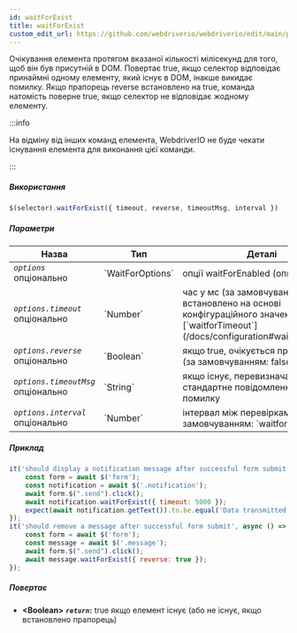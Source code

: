 ```yaml
---
id: waitForExist
title: waitForExist
custom_edit_url: https://github.com/webdriverio/webdriverio/edit/main/packages/webdriverio/src/commands/element/waitForExist.ts
---
```


Очікування елемента протягом вказаної
кількості мілісекунд для того, щоб він був присутній в DOM. Повертає true, якщо селектор
відповідає принаймні одному елементу, який існує в DOM, інакше викидає
помилку. Якщо прапорець reverse встановлено на true, команда натомість поверне true,
якщо селектор не відповідає жодному елементу.

:::info

На відміну від інших команд елемента, WebdriverIO не буде чекати
існування елемента для виконання цієї команди.

:::

##### Використання

```js
$(selector).waitForExist({ timeout, reverse, timeoutMsg, interval })
```

##### Параметри

<table>
  <thead>
    <tr>
      <th>Назва</th><th>Тип</th><th>Деталі</th>
    </tr>
  </thead>
  <tbody>
    <tr>
      <td><code><var>options</var></code><br /><span className="label labelWarning">опціонально</span></td>
      <td>`WaitForOptions`</td>
      <td>опції waitForEnabled (опціонально)</td>
    </tr>
    <tr>
      <td><code><var>options.timeout</var></code><br /><span className="label labelWarning">опціонально</span></td>
      <td>`Number`</td>
      <td>час у мс (за замовчуванням встановлено на основі конфігураційного значення [`waitforTimeout`](/docs/configuration#waitfortimeout))</td>
    </tr>
    <tr>
      <td><code><var>options.reverse</var></code><br /><span className="label labelWarning">опціонально</span></td>
      <td>`Boolean`</td>
      <td>якщо true, очікується протилежне (за замовчуванням: false)</td>
    </tr>
    <tr>
      <td><code><var>options.timeoutMsg</var></code><br /><span className="label labelWarning">опціонально</span></td>
      <td>`String`</td>
      <td>якщо існує, перевизначає стандартне повідомлення про помилку</td>
    </tr>
    <tr>
      <td><code><var>options.interval</var></code><br /><span className="label labelWarning">опціонально</span></td>
      <td>`Number`</td>
      <td>інтервал між перевірками (за замовчуванням: `waitforInterval`)</td>
    </tr>
  </tbody>
</table>

##### Приклад

```js title="waitForExistSyncExample.js"
it('should display a notification message after successful form submit', async () => {
    const form = await $('form');
    const notification = await $('.notification');
    await form.$(".send").click();
    await notification.waitForExist({ timeout: 5000 });
    expect(await notification.getText()).to.be.equal('Data transmitted successfully!')
});
it('should remove a message after successful form submit', async () => {
    const form = await $('form');
    const message = await $('.message');
    await form.$(".send").click();
    await message.waitForExist({ reverse: true });
});
```

##### Повертає

- **&lt;Boolean&gt;**
            **<code><var>return</var></code>:**  true     якщо елемент існує (або не існує, якщо встановлено прапорець)